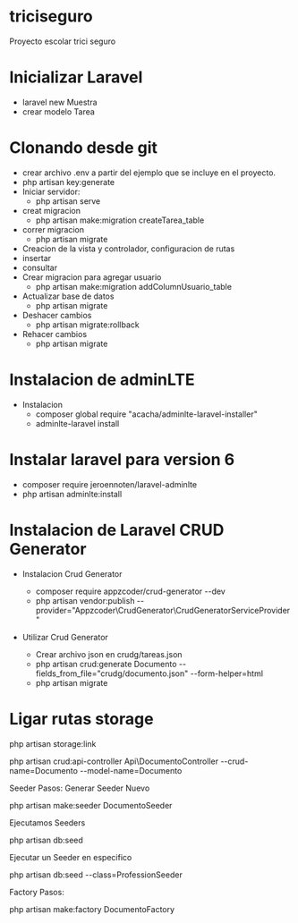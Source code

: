 # triciseguro
Proyecto escolar trici seguro

Inicializar Laravel
==================
	
* laravel new Muestra
* crear modelo Tarea

Clonando desde git
==================
* crear archivo .env a partir del ejemplo que se incluye en el proyecto.
* php artisan key:generate
* Iniciar servidor:
	- php artisan serve
* creat migracion
	- php artisan make:migration createTarea_table
* correr migracion
	- php artisan migrate
* Creacion de la vista y controlador, configuracion de rutas
* insertar
* consultar
* Crear migracion para agregar usuario
	- php artisan make:migration addColumnUsuario_table
* Actualizar base de datos
	- php artisan migrate
* Deshacer cambios
	- php artisan migrate:rollback
* Rehacer cambios
	- php artisan migrate
	
Instalacion de adminLTE
==============
* Instalacion
	- composer global require "acacha/adminlte-laravel-installer"
	- adminlte-laravel install
	
Instalar laravel para version 6
===============================
* composer require jeroennoten/laravel-adminlte
* php artisan adminlte:install
	
Instalacion de Laravel CRUD Generator
==============
* Instalacion Crud Generator
	- composer require appzcoder/crud-generator --dev
	- php artisan vendor:publish --provider="Appzcoder\CrudGenerator\CrudGeneratorServiceProvider"
	
* Utilizar Crud Generator
	- Crear archivo json en crudg/tareas.json
	- php artisan crud:generate Documento --fields_from_file="crudg/documento.json"  --form-helper=html
	- php artisan migrate
	
Ligar rutas storage
==============================
php artisan storage:link

php artisan crud:api-controller Api\DocumentoController --crud-name=Documento --model-name=Documento

Seeder Pasos:
Generar Seeder Nuevo
	
php artisan make:seeder DocumentoSeeder

Ejecutamos Seeders

php artisan db:seed

Ejecutar un Seeder en especifico

php artisan db:seed --class=ProfessionSeeder

Factory Pasos:

php artisan make:factory DocumentoFactory

